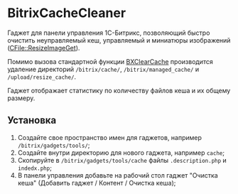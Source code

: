 BitrixCacheCleaner
==================

Гаджет для панели управления 1С-Битрикс, позволяющий быстро очистить неуправляемый кеш, управляемый и миниатюры изображений ([CFile::ResizeImageGet](http://dev.1c-bitrix.ru/api_help/main/reference/cfile/resizeimageget.php)).

Помимо вызова стандартной функции [BXClearCache](http://dev.1c-bitrix.ru/api_help/main/functions/other/bxclearcache.php) производится удаление директорий `/bitrix/cache/`, `/bitrix/managed_cache/` и `/upload/resize_cache/`.

Гаджет отображает статистику по количеству файлов кеша и их общему размеру.

Установка
---------

1. Создайте свое пространство имен для гаджетов, например `/bitrix/gadgets/tools/`;
2. Создайте внутри директорию для нового гаджета, например `cache`;
3. Скопируйте в `/bitrix/gadgets/tools/cache` файлы `.description.php` и `indedx.php`;
4. В панели управления добавьте на рабочий стол гаджет "Очистка кеша" (Добавить гаджет / Контент / Очистка кеша);
